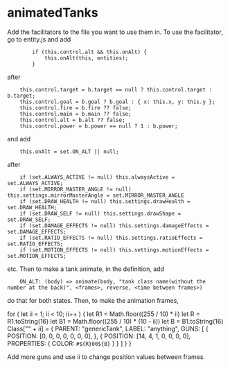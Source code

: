 # animatedTanks

Add the facilitators to the file you want to use them in. 
To use the facilitator, go to entity.js and add

            if (this.control.alt && this.onAlt) {
                this.onAlt(this, entities);
            }

after

        this.control.target = b.target == null ? this.control.target : b.target;
        this.control.goal = b.goal ? b.goal : { x: this.x, y: this.y };
        this.control.fire = b.fire ?? false;
        this.control.main = b.main ?? false;
        this.control.alt = b.alt ?? false;
        this.control.power = b.power == null ? 1 : b.power;

and add

        this.onAlt = set.ON_ALT || null;

after

        if (set.ALWAYS_ACTIVE != null) this.alwaysActive = set.ALWAYS_ACTIVE;
        if (set.MIRROR_MASTER_ANGLE != null) this.settings.mirrorMasterAngle = set.MIRROR_MASTER_ANGLE
        if (set.DRAW_HEALTH != null) this.settings.drawHealth = set.DRAW_HEALTH;
        if (set.DRAW_SELF != null) this.settings.drawShape = set.DRAW_SELF;
        if (set.DAMAGE_EFFECTS != null) this.settings.damageEffects = set.DAMAGE_EFFECTS;
        if (set.RATIO_EFFECTS != null) this.settings.ratioEffects = set.RATIO_EFFECTS;
        if (set.MOTION_EFFECTS != null) this.settings.motionEffects = set.MOTION_EFFECTS;

etc.
Then to make a tank animate, in the definition, add

        ON_ALT: (body) => animate(body, "tank class name(without the number at the back)", <frames>, reverse, <time between frames>)

do that for both states.
Then, to make the animation frames,

for ( let ii = 1; ii < 10; ii++ ) {
    let R1 = Math.floor((255 / 10) * ii)
    let R = R1.toString(16)
    let B1 = Math.floor((255 / 10) * (10 - ii))
    let B = B1.toString(16)
    Class["<tank name>" + ii] = {
        PARENT: "genericTank",
        LABEL: "anything",
        GUNS: [
        {
            POSITION: [0, 0, 0, 0, 0, 0, 0],
        },
        {
            POSITION: [14, 4, 1, 0, 0, 0, 0],
            PROPERTIES: {
                COLOR: `#${R}00${B}`
            }
        }
        ]
    }
}

Add more guns and use ii to change position values between frames.
